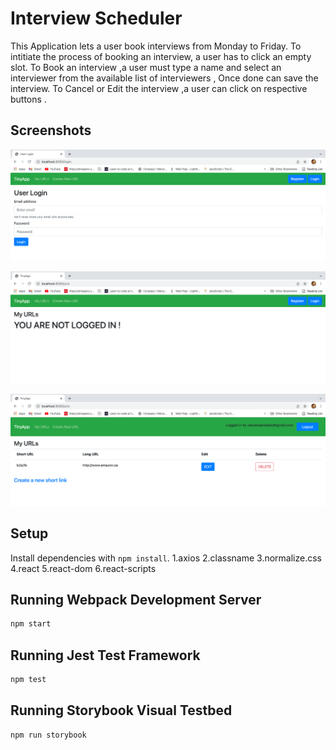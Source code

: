 # Interview Scheduler
This Application lets a user book interviews from Monday to Friday. 
To intitiate the process of booking an interview, a user has to click an empty slot.
To Book an interview ,a user must type a name and select an interviewer from the available list of interviewers , Once done can save the interview.
To Cancel or Edit the interview ,a user can click on respective buttons .

## Screenshots
!["Login Page for the TinyApp"](https://github.com/saurabhdabas/tinyapp/blob/master/docs/login_page.png?raw=true)

!["Home Page when not logged In"](https://github.com/saurabhdabas/tinyapp/blob/master/docs/urls_page.png?raw=true)

!["Home Page when user has added to his database"](https://github.com/saurabhdabas/tinyapp/blob/master/docs/urls_pagewithData.png?raw=true)
## Setup

Install dependencies with `npm install`.
1.axios
2.classname
3.normalize.css
4.react
5.react-dom
6.react-scripts

## Running Webpack Development Server

```sh
npm start
```

## Running Jest Test Framework

```sh
npm test
```

## Running Storybook Visual Testbed

```sh
npm run storybook
```
